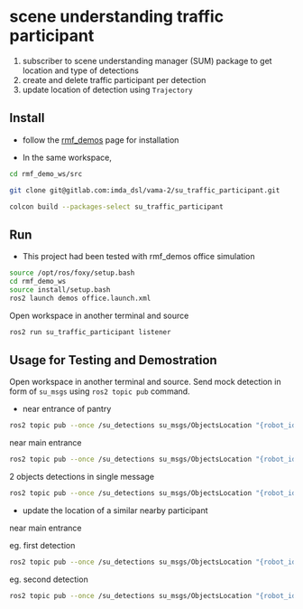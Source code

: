 # scene understanding traffic participant

1. subscriber to scene understanding manager (SUM) package to get location and type of detections
2. create and delete traffic participant per detection
3. update location of detection using `Trajectory` 

## Install

* follow the [rmf_demos](https://github.com/osrf/rmf_demos/blob/master/docs/installation.md) page for installation 

* In the same workspace, 

```bash
cd rmf_demo_ws/src

git clone git@gitlab.com:imda_dsl/vama-2/su_traffic_participant.git

colcon build --packages-select su_traffic_participant
```

## Run

* This project had been tested with rmf_demos office simulation

```bash
source /opt/ros/foxy/setup.bash
cd rmf_demo_ws
source install/setup.bash
ros2 launch demos office.launch.xml
```

Open workspace in another terminal and source

```bash
ros2 run su_traffic_participant listener
```

## Usage for Testing and Demostration

Open workspace in another terminal and source. Send mock detection in form of `su_msgs` using `ros2 topic pub` command. 

* near entrance of pantry

```bash
ros2 topic pub --once /su_detections su_msgs/ObjectsLocation "{robot_id: 'ROBOT_123', objects:[{object_class: 'cone', object_locations: [{center:[16.4, -6.89, -0.01], dimensions:[10,10,10], yaw: 0.0}]}]}"
```

near main entrance

```bash
ros2 topic pub --once /su_detections su_msgs/ObjectsLocation "{robot_id: 'ROBOT_123', objects:[{object_class: 'cone', object_locations: [{center:[14.0, -4.0, -0.01], dimensions:[10,10,10], yaw: 0.0}]}]}"
```

2 objects detections in single message

```bash
ros2 topic pub --once /su_detections su_msgs/ObjectsLocation "{robot_id: 'ROBOT_123', objects:[{object_class: 'people', object_locations: [{center:[14.0, -4.0, -0.01], dimensions:[10,10,10], yaw: 0.0}]}, {object_class: 'wheelchair', object_locations: [{center:[14.0, -4.0, -0.01], dimensions:[10,10,10], yaw: 0.0}]}]}"
```

* update the location of a similar nearby participant

near main entrance

eg. first detection

```bash
ros2 topic pub --once /su_detections su_msgs/ObjectsLocation "{robot_id: 'ROBOT_123', objects:[{object_class: 'cone', object_locations: [{center:[16.4, -6.89, -0.01], dimensions:[10,10,10], yaw: 0.0}]}]}"
```

eg. second detection

```bash
ros2 topic pub --once /su_detections su_msgs/ObjectsLocation "{robot_id: 'ROBOT_123', objects:[{object_class: 'cone', object_locations: [{center:[16.0, -6.89, -0.01], dimensions:[10,10,10], yaw: 0.0}]}]}"
```



